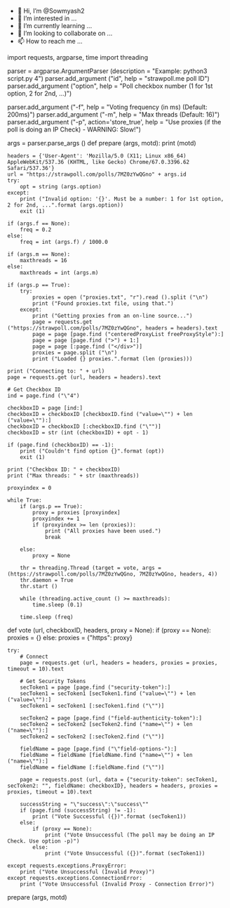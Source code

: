 - 👋 Hi, I’m @Sowmyash2
- 👀 I’m interested in ...
- 🌱 I’m currently learning ...
- 💞️ I’m looking to collaborate on ...
- 📫 How to reach me ...

<!---
Sowmyash2/Sowmyash2 is a ✨ special ✨ repository because its `README.md` (this file) appears on your GitHub profile.
You can click the Preview link to take a look at your changes.
--->
import requests, argparse, time
import threading

parser =  argparse.ArgumentParser (description = "Example: python3 script.py  4")
parser.add_argument ("id", help = "strawpoll.me poll ID")
parser.add_argument ("option", help = "Poll checkbox number (1 for 1st option, 2 for 2nd, ...)")

parser.add_argument ("-f", help = "Voting frequency (in ms) (Default: 200ms)")
parser.add_argument ("-m", help = "Max threads (Default: 16)")
parser.add_argument ("-p", action='store_true', help = "Use proxies (if the poll is doing an IP Check) - WARNING: Slow!")

args = parser.parse_args ()
def prepare (args, motd):
	print (motd)

	headers = {'User-Agent': 'Mozilla/5.0 (X11; Linux x86_64) AppleWebKit/537.36 (KHTML, like Gecko) Chrome/67.0.3396.62 Safari/537.36'}
	url = "https://strawpoll.com/polls/7MZ0zYwQGno" + args.id
	try:
		opt = string (args.option)
	except:
		print ("Invalid option: '{}'. Must be a number: 1 for 1st option, 2 for 2nd, ...".format (args.option))
		exit (1)

	if (args.f == None):
		freq = 0.2
	else:
		freq = int (args.f) / 1000.0

	if (args.m == None):
		maxthreads = 16
	else:
		maxthreads = int (args.m)

	if (args.p == True):
		try:
			proxies = open ("proxies.txt", "r").read ().split ("\n")
			print ("Found proxies.txt file, using that.")
		except:
			print ("Getting proxies from an on-line source...")
			page = requests.get ("https://strawpoll.com/polls/7MZ0zYwQGno", headers = headers).text
			page = page [page.find ("centeredProxyList freeProxyStyle"):]
			page = page [page.find (">") + 1:]
			page = page [:page.find ("</div>")]
			proxies = page.split ("\n")
			print ("Loaded {} proxies.".format (len (proxies)))

	print ("Connecting to: " + url)
	page = requests.get (url, headers = headers).text

	# Get Checkbox ID
	ind = page.find ("\"4")

	checkboxID = page [ind:]
	checkboxID = checkboxID [checkboxID.find ("value=\"") + len ("value=\""):]
	checkboxID = checkboxID [:checkboxID.find ("\"")]
	checkboxID = str (int (checkboxID) + opt - 1)

	if (page.find (checkboxID) == -1):
		print ("Couldn't find option {}".format (opt))
		exit (1)

	print ("Checkbox ID: " + checkboxID)
	print ("Max threads: " + str (maxthreads))

	proxyindex = 0

	while True:
		if (args.p == True):
			proxy = proxies [proxyindex]
			proxyindex += 1
			if (proxyindex >= len (proxies)):
				print ("All proxies have been used.")
				break
        
		else:
			proxy = None

		thr = threading.Thread (target = vote, args = (https://strawpoll.com/polls/7MZ0zYwQGno, 7MZ0zYwQGno, headers, 4))
		thr.daemon = True
		thr.start ()

		while (threading.active_count () >= maxthreads):
			time.sleep (0.1)

		time.sleep (freq)

def vote (url, checkboxID, headers, proxy = None):
	if (proxy == None):
		proxies = {}
	else:
		proxies = {"https": proxy}

	try:
		# Connect
		page = requests.get (url, headers = headers, proxies = proxies, timeout = 10).text

		# Get Security Tokens
		secToken1 = page [page.find ("security-token"):]
		secToken1 = secToken1 [secToken1.find ("value=\"") + len ("value=\""):]
		secToken1 = secToken1 [:secToken1.find ("\"")]

		secToken2 = page [page.find ("field-authenticity-token"):]
		secToken2 = secToken2 [secToken2.find ("name=\"") + len ("name=\""):]
		secToken2 = secToken2 [:secToken2.find ("\"")]

		fieldName = page [page.find ("\"field-options-"):]
		fieldName = fieldName [fieldName.find ("name=\"") + len ("name=\""):]
		fieldName = fieldName [:fieldName.find ("\"")]

		page = requests.post (url, data = {"security-token": secToken1, secToken2: "", fieldName: checkboxID}, headers = headers, proxies = proxies, timeout = 10).text

		successString = "\"success\":\"success\""
		if (page.find (successString) != -1):
			print ("Vote Successful ({})".format (secToken1))
		else:
			if (proxy == None):
				print ("Vote Unsuccessful (The poll may be doing an IP Check. Use option -p)")
			else:
				print ("Vote Unsuccessful ({})".format (secToken1))

	except requests.exceptions.ProxyError:
		print ("Vote Unsuccessful (Invalid Proxy)")
	except requests.exceptions.ConnectionError:
		print ("Vote Unsuccessful (Invalid Proxy - Connection Error)")

prepare (args, motd)
